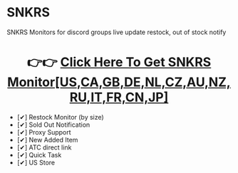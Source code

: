 # SNKRS
SNKRS Monitors for discord groups live update restock, out of stock notify

<center></b><h1>👉👉 <a href="https://atlas-sole.ml/">Click Here To Get SNKRS  Monitor[US,CA,GB,DE,NL,CZ,AU,NZ,RU,IT,FR,CN,JP]</a></h1></b></center>

- [✔] Restock Monitor (by size)
- [✔] Sold Out Notification
- [✔] Proxy Support
- [✔] New Added Item
- [✔] ATC direct link
- [✔] Quick Task
- [✔] US Store
